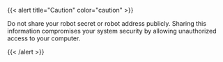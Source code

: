 {{< alert title="Caution" color="caution" >}}

Do not share your robot secret or robot address publicly.
Sharing this 
information compromises your system security by allowing unauthorized access to your computer.

{{< /alert >}}